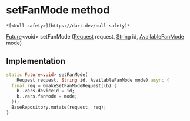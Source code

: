 


# setFanMode method




    *[<Null safety>](https://dart.dev/null-safety)*




[Future](https://api.flutter.dev/flutter/dart-async/Future-class.html)&lt;void> setFanMode
([Request](../../yonomi-sdk/Request-class.md) request, [String](https://api.flutter.dev/flutter/dart-core/String-class.html) id, [AvailableFanMode](../../yonomi-sdk/AvailableFanMode.md) mode)








## Implementation

```dart
static Future<void> setFanMode(
    Request request, String id, AvailableFanMode mode) async {
  final req = GmakeSetFanModeRequest((b) {
    b..vars.deviceId = id;
    b..vars.fanMode = mode;
  });
  BaseRepository.mutate(request, req);
}
```







